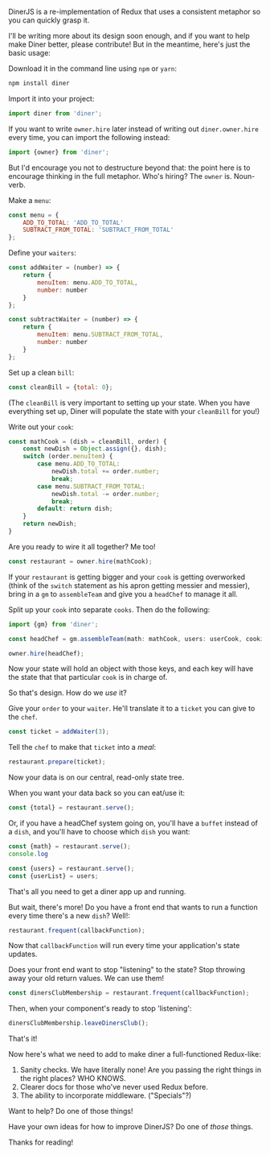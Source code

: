 DinerJS is a re-implementation of Redux that uses a consistent metaphor so you can quickly grasp it.

I'll be writing more about its design soon enough, and if you want to help make Diner better, please contribute! But in the meantime, here's just the basic usage:

Download it in the command line using `npm` or `yarn`:

```javascript
npm install diner
```

Import it into your project:

```javascript
import diner from 'diner';
```

If you want to write `owner.hire` later instead of writing out `diner.owner.hire` every time, you can import the following instead:

```javascript
import {owner} from 'diner';
```

But I'd encourage you not to destructure beyond that: the point here is to encourage thinking in the full metaphor. Who's hiring? The `owner` is. Noun-verb.

Make a `menu`:

```javascript
const menu = {
    ADD_TO_TOTAL: 'ADD_TO_TOTAL'
    SUBTRACT_FROM_TOTAL: 'SUBTRACT_FROM_TOTAL'
};
```

Define your `waiters`:

```javascript
const addWaiter = (number) => {
    return {
        menuItem: menu.ADD_TO_TOTAL,
        number: number
    }
};
```

```javascript
const subtractWaiter = (number) => {
    return {
        menuItem: menu.SUBTRACT_FROM_TOTAL,
        number: number
    }
};
```

Set up a clean `bill`:

```javascript
const cleanBill = {total: 0};
```

(The `cleanBill` is very important to setting up your state. When you have everything set up, Diner will populate the state with your `cleanBill` for you!)

Write out your `cook`:

```javascript
const mathCook = (dish = cleanBill, order) {
    const newDish = Object.assign({}, dish);
    switch (order.menuItem) {
        case menu.ADD_TO_TOTAL:
            newDish.total += order.number;
            break;
        case menu.SUBTRACT_FROM_TOTAL:
            newDish.total -= order.number;
            break;
        default: return dish;
    }
    return newDish;
}
```

Are you ready to wire it all together? Me too!

```javascript
const restaurant = owner.hire(mathCook);
```

If your `restaurant` is getting bigger and your `cook` is getting overworked (think of the `switch` statement as his apron getting messier and messier), bring in a `gm` to `assembleTeam` and give you a `headChef` to manage it all.

Split up your `cook` into separate `cooks`. Then do the following:

```javascript
import {gm} from 'diner';

const headChef = gm.assembleTeam(math: mathCook, users: userCook, cookies: cookieCook, orders: orderCook);

owner.hire(headChef);
```

Now your state will hold an object with those keys, and each key will have the state that that particular `cook` is in charge of.

So that's design. How do we _use_ it?

Give your `order` to your `waiter`. He'll translate it to a `ticket` you can give to the `chef`. 

```javascript
const ticket = addWaiter(3);
```

Tell the `chef` to make that `ticket` into a _meal_:

```javascript
restaurant.prepare(ticket);
```

Now your data is on our central, read-only state tree.

When you want your data back so you can eat/use it:

```javascript
const {total} = restaurant.serve();
```

Or, if you have a headChef system going on, you'll have a `buffet` instead of a `dish`, and you'll have to choose which `dish` you want:

```javascript
const {math} = restaurant.serve();
console.log

const {users} = restaurant.serve();
const {userList} = users;
```

That's all you need to get a diner app up and running.

But wait, there's more! Do you have a front end that wants to run a function every time there's a new `dish`? Well!:

```javascript
restaurant.frequent(callbackFunction);
```

Now that `callbackFunction` will run every time your application's state updates.

Does your front end want to stop "listening" to the state? Stop throwing away your old return values. We can use them!

```javascript
const dinersClubMembership = restaurant.frequent(callbackFunction);
```

Then, when your component's ready to stop 'listening':

```javascript
dinersClubMembership.leaveDinersClub();
```

That's it!

Now here's what we need to add to make diner a full-functioned Redux-like:

1. Sanity checks. We have literally none! Are you passing the right things in the right places? WHO KNOWS.
2. Clearer docs for those who've never used Redux before.
3. The ability to incorporate middleware. ("Specials"?)

Want to help? Do one of those things!

Have your own ideas for how to improve DinerJS? Do one of _those_ things.

Thanks for reading!

